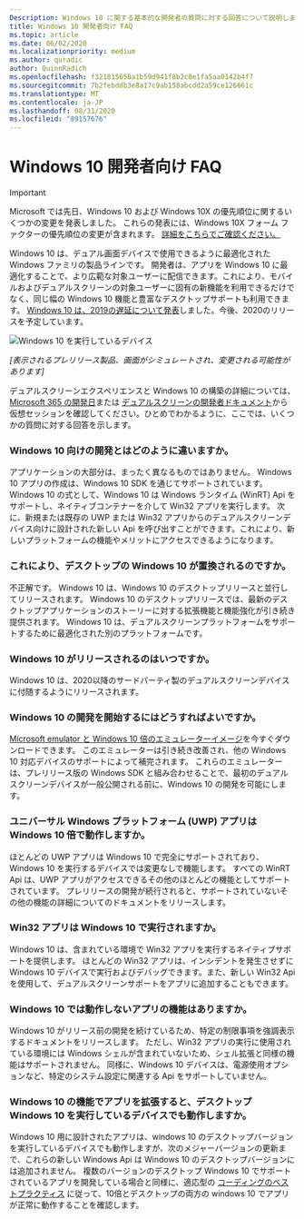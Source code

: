 ```yaml
---
Description: Windows 10 に関する基本的な開発者の質問に対する回答について説明します。
title: Windows 10 開発者向け FAQ
ms.topic: article
ms.date: 06/02/2020
ms.localizationpriority: medium
ms.author: quradic
author: QuinnRadich
ms.openlocfilehash: f321815658a1b59d941f8b2c0e1fa5aa0142b4f7
ms.sourcegitcommit: 7b2febddb3e8a17c9ab158abcdd2a59ce126661c
ms.translationtype: MT
ms.contentlocale: ja-JP
ms.lasthandoff: 08/31/2020
ms.locfileid: "89157676"
---
```

# <a name="windows-10x-developer-faq"></a>Windows 10 開発者向け FAQ

> [!IMPORTANT]
> Microsoft では先日、Windows 10 および Windows 10X の優先順位に関するいくつかの変更を発表しました。
> これらの発表には、Windows 10X フォーム ファクターの優先順位の変更が含まれます。 [詳細をこちらでご確認ください。](https://blogs.windows.com/windowsexperience/2020/05/04/accelerating-innovation-in-windows-10-to-meet-customers-where-they-are/)

Windows 10 は、デュアル画面デバイスで使用できるように最適化された Windows ファミリの製品ラインです。 開発者は、アプリを Windows 10 に最適化することで、より広範な対象ユーザーに配信できます。これにより、モバイルおよびデュアルスクリーンの対象ユーザーに固有の新機能を利用できるだけでなく、同じ幅の Windows 10 機能と豊富なデスクトップサポートも利用できます。 [Windows 10 は、2019の遅延について発表](https://blogs.windows.com/windowsexperience/2019/10/02/introducing-windows-10x-enabling-dual-screen-pcs-in-2020/#6qxkItE2XMPu24uw.97)しました。今後、2020のリリースを予定しています。

![Windows 10 を実行しているデバイス](images/windows-10x-devices.png)
 
*[表示されるプレリリース製品、画面がシミュレートされ、変更される可能性があります]*

デュアルスクリーンエクスペリエンスと Windows 10 の構築の詳細については、 [Microsoft 365 の開発日](https://developer.microsoft.com/microsoft-365/virtual-events)または [デュアルスクリーンの開発者ドキュメント](/dual-screen/)から仮想セッションを確認してください。ひとめでわかるように、ここでは、いくつかの質問に対する回答を示します。

### <a name="how-is-this-different-from-developing-for-windows-10"></a>Windows 10 向けの開発とはどのように違いますか。

アプリケーションの大部分は、まったく異なるものではありません。 Windows 10 アプリの作成は、Windows 10 SDK を通じてサポートされています。 Windows 10 の式として、Windows 10 は Windows ランタイム (WinRT) Api をサポートし、ネイティブコンテナーを介して Win32 アプリを実行します。 次に、新規または既存の UWP または Win32 アプリからのデュアルスクリーンデバイス向けに設計された新しい Api を呼び出すことができます。これにより、新しいプラットフォームの機能やメリットにアクセスできるようになります。

### <a name="does-this-replace-desktop-windows-10"></a>これにより、デスクトップの Windows 10 が置換されるのですか。

不正解です。 Windows 10 は、Windows 10 のデスクトップリリースと並行してリリースされます。 Windows 10 のデスクトップリリースでは、最新のデスクトップアプリケーションのストーリーに対する拡張機能と機能強化が引き続き提供されます。 Windows 10 は、デュアルスクリーンプラットフォームをサポートするために最適化された別のプラットフォームです。

### <a name="when-will-windows-10x-be-released"></a>Windows 10 がリリースされるのはいつですか。

Windows 10 は、2020以降のサードパーティ製のデュアルスクリーンデバイスに付随するようにリリースされます。

### <a name="when-can-i-start-development-for-windows-10x"></a>Windows 10 の開発を開始するにはどうすればよいですか。

[Microsoft emulator と Windows 10 倍のエミュレーターイメージ](/dual-screen/windows/get-dev-tools)を今すぐダウンロードできます。 このエミュレーターは引き続き改善され、他の Windows 10 対応デバイスのサポートによって補完されます。 これらのエミュレーターは、プレリリース版の Windows SDK と組み合わせることで、最初のデュアルスクリーンデバイスが一般公開される前に、Windows 10 の開発を可能にします。

### <a name="will-my-universal-windows-platform-uwp-apps-run-on-windows-10x"></a>ユニバーサル Windows プラットフォーム (UWP) アプリは Windows 10 倍で動作しますか。

ほとんどの UWP アプリは Windows 10 で完全にサポートされており、Windows 10 を実行するデバイスでは変更なしで機能します。 すべての WinRT Api は、UWP アプリがアクセスできるその他のほとんどの機能としてサポートされています。 プレリリースの開発が続行されると、サポートされていないその他の機能の詳細についてのドキュメントをリリースします。

### <a name="will-my-win32-apps-run-on-windows-10x"></a>Win32 アプリは Windows 10 で実行されますか。

Windows 10 は、含まれている環境で Win32 アプリを実行するネイティブサポートを提供します。 ほとんどの Win32 アプリは、インシデントを発生させずに Windows 10 デバイスで実行およびデバッグできます。また、新しい Win32 Api を使用して、デュアルスクリーンサポートをアプリに追加することもできます。

### <a name="are-there-any-features-of-my-app-that-wont-work-on-windows-10x"></a>Windows 10 では動作しないアプリの機能はありますか。

Windows 10 がリリース前の開発を続けているため、特定の制限事項を強調表示するドキュメントをリリースします。 ただし、Win32 アプリの実行に使用されている環境には Windows シェルが含まれていないため、シェル拡張と同様の機能はサポートされません。 同様に、Windows 10 デバイスは、電源使用オプションなど、特定のシステム設定に関連する Api をサポートしていません。

### <a name="if-i-enhance-my-app-with-windows-10x-features-will-it-still-run-on-devices-running-desktop-windows-10"></a>Windows 10 の機能でアプリを拡張すると、デスクトップ Windows 10 を実行しているデバイスでも動作しますか。

Windows 10 用に設計されたアプリは、windows 10 のデスクトップバージョンを実行しているデバイスでも動作しますが、次のメジャーバージョンの更新まで、これらの新しい Windows Api は Windows 10 のデスクトップバージョンには追加されません。 複数のバージョンのデスクトップ Windows 10 でサポートされているアプリを開発している場合と同様に、適応型の [コーディングのベストプラクティス](/windows/uwp/debug-test-perf/version-adaptive-code) に従って、10倍とデスクトップの両方の windows 10 でアプリが正常に動作することを確認します。
